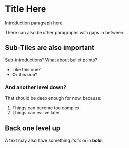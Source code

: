 # Title Here
Introduction paragraph here.

There can also be other paragraphs with gaps in between.
## Sub-Tiles are also important
Sub-introductions?
What about bullet points?
* Like this one?
* Or this one?
### And another level down?
That should be deep enough for now, because:
1. Things can become too complex.
1. Things can evolve later.
## Back one level up
A text may also have something _italic_ or in __bold__.
